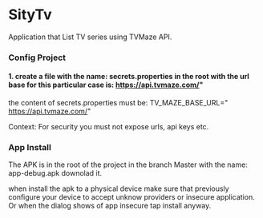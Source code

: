 # SityTv
Application that List TV series using TVMaze API.

### Config Project

#### 1. create a file with the name: secrets.properties in the root with the url base for this particular case is: https://api.tvmaze.com/"
the content of secrets.properties must be:
TV_MAZE_BASE_URL=" https://api.tvmaze.com/"

Context: For security you must not expose urls, api keys etc. 


### App Install

The APK is in the root of the project in the branch Master with the name: app-debug.apk downolad it.

when install the apk to a physical device make sure that previously configure your device to accept unknow providers or insecure application.
Or when the dialog shows of app insecure tap install anyway.


